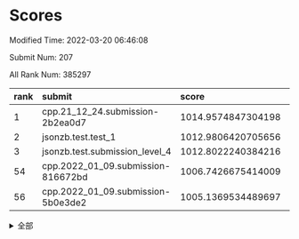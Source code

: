 # Scores

Modified Time: 2022-03-20 06:46:08

Submit Num: 207

All Rank Num: 385297

| rank |               submit               |       score        |       sigma        | pk_num |
| :--- | :--------------------------------- | :----------------- | :----------------- | :----- |
| 1    | cpp.21_12_24.submission-2b2ea0d7   | 1014.9574847304198 | 0.8630148626341301 | 7446   |
| 2    | jsonzb.test.test_1                 | 1012.9806420705656 | 0.80401041866301   | 7446   |
| 3    | jsonzb.test.submission_level_4     | 1012.8022240384216 | 0.8090511360349041 | 7440   |
| 54   | cpp.2022_01_09.submission-816672bd | 1006.7426675414009 | 0.7203707447297978 | 7446   |
| 56   | cpp.2022_01_09.submission-5b0e3de2 | 1005.1369534489697 | 0.724555353751849  | 7447   |


<details>
<summary>全部</summary>

| rank |                 submit                 |       score        |       sigma        | pk_num |
| :--- | :------------------------------------- | :----------------- | :----------------- | :----- |
| 1    | cpp.21_12_24.submission-2b2ea0d7       | 1014.9574847304198 | 0.8630148626341301 | 7446   |
| 2    | jsonzb.test.test_1                     | 1012.9806420705656 | 0.80401041866301   | 7446   |
| 3    | jsonzb.test.submission_level_4         | 1012.8022240384216 | 0.8090511360349041 | 7440   |
| 4    | gobigger.level_3.submission_level_3_20 | 1011.6885229917254 | 0.7848411119984114 | 7448   |
| 5    | gobigger.level_3.submission_level_3_14 | 1011.333575076116  | 0.8043083636284116 | 7442   |
| 6    | gobigger.level_3.submission_level_3_18 | 1011.1246583744604 | 0.767981295462159  | 7441   |
| 7    | gobigger.level_3.submission_level_3_5  | 1011.046193039575  | 0.7717897682701769 | 7447   |
| 8    | gobigger.level_3.submission_level_3_9  | 1010.9295051004744 | 0.7552630116470418 | 7446   |
| 9    | gobigger.level_3.submission_level_3_44 | 1010.82592525733   | 0.7495686567551212 | 7446   |
| 10   | gobigger.level_3.submission_level_3_6  | 1010.7739343637098 | 0.774934998710343  | 7442   |
| 11   | gobigger.level_3.submission_level_3_21 | 1010.7590020276361 | 0.7460984612180623 | 7446   |
| 12   | gobigger.level_3.submission_level_3_40 | 1010.6887677331742 | 0.7982260516861276 | 7450   |
| 13   | gobigger.level_3.submission_level_3_12 | 1010.6281966466003 | 0.7642496087674284 | 7445   |
| 14   | gobigger.level_3.submission_level_3_27 | 1010.4551412377632 | 0.7680299143204162 | 7443   |
| 15   | gobigger.level_3.submission_level_3_42 | 1010.4015344336128 | 0.7625298409327828 | 7450   |
| 16   | gobigger.level_3.submission_level_3_36 | 1010.2574056407533 | 0.773727115647438  | 7447   |
| 17   | gobigger.level_3.submission_level_3_24 | 1010.2167679079166 | 0.7736503829342295 | 7451   |
| 18   | gobigger.level_3.submission_level_3_3  | 1010.1161052121096 | 0.7493600005869911 | 7448   |
| 19   | gobigger.level_3.submission_level_3_49 | 1010.11480788707   | 0.7883812762574782 | 7447   |
| 20   | gobigger.level_3.submission_level_3_0  | 1010.0801389410163 | 0.7491162761577722 | 7446   |
| 21   | gobigger.level_3.submission_level_3_28 | 1010.0733327442961 | 0.7820157031858951 | 7444   |
| 22   | gobigger.level_3.submission_level_3_15 | 1010.0643476591036 | 0.7663902956662789 | 7447   |
| 23   | gobigger.level_3.submission_level_3_10 | 1010.0456443103739 | 0.7603406724863075 | 7445   |
| 24   | gobigger.level_3.submission_level_3_33 | 1009.9163359821631 | 0.7388925329312539 | 7442   |
| 25   | gobigger.level_3.submission_level_3_38 | 1009.9079626931571 | 0.7491199621935841 | 7449   |
| 26   | gobigger.level_3.submission_level_3_1  | 1009.9068735245361 | 0.7539902044239429 | 7440   |
| 27   | gobigger.level_3.submission_level_3_47 | 1009.87556090605   | 0.7580793700453704 | 7448   |
| 28   | gobigger.level_3.submission_level_3_39 | 1009.8620881436084 | 0.763465649243327  | 7447   |
| 29   | gobigger.level_3.submission_level_3_46 | 1009.8609516958664 | 0.7621488227411524 | 7443   |
| 30   | gobigger.level_3.submission_level_3_37 | 1009.8310955376652 | 0.7647576086613316 | 7446   |
| 31   | gobigger.level_3.submission_level_3_4  | 1009.8310401501288 | 0.7458080104027639 | 7448   |
| 32   | gobigger.level_3.submission_level_3_30 | 1009.735393615367  | 0.7510220285410003 | 7442   |
| 33   | gobigger.level_3.submission_level_3_13 | 1009.7225960505981 | 0.7678911156785729 | 7448   |
| 34   | gobigger.level_3.submission_level_3_31 | 1009.6801093462387 | 0.7721969026110923 | 7443   |
| 35   | gobigger.level_3.submission_level_3_45 | 1009.6180830424714 | 0.7512395383234772 | 7444   |
| 36   | gobigger.level_3.submission_level_3_22 | 1009.586184647605  | 0.7446852665819126 | 7441   |
| 37   | gobigger.level_3.submission_level_3_32 | 1009.4488622122025 | 0.7545610875087865 | 7444   |
| 38   | gobigger.level_3.submission_level_3_25 | 1009.329748499299  | 0.7481587077247395 | 7444   |
| 39   | gobigger.level_3.submission_level_3_17 | 1009.2981376893622 | 0.7758446344730368 | 7443   |
| 40   | gobigger.level_3.submission_level_3_43 | 1009.2964568480819 | 0.7552936301991253 | 7450   |
| 41   | gobigger.level_3.submission_level_3_8  | 1009.2142453935214 | 0.7527749184819956 | 7448   |
| 42   | gobigger.level_3.submission_level_3_35 | 1009.1758184967013 | 0.755657804902618  | 7450   |
| 43   | gobigger.level_3.submission_level_3_19 | 1009.132356919983  | 0.7522740785121492 | 7445   |
| 44   | gobigger.level_3.submission_level_3_2  | 1009.1068416024053 | 0.745596468903768  | 7446   |
| 45   | gobigger.level_3.submission_level_3_11 | 1009.0383406457238 | 0.7527928852383848 | 7444   |
| 46   | gobigger.level_3.submission_level_3_41 | 1008.9673897503325 | 0.7572950430372719 | 7444   |
| 47   | gobigger.level_3.submission_level_3_7  | 1008.7350463043847 | 0.7352378899252487 | 7446   |
| 48   | gobigger.level_3.submission_level_3_34 | 1008.6842250905429 | 0.7539089808832079 | 7444   |
| 49   | gobigger.level_3.submission_level_3_48 | 1008.608434531357  | 0.7394100866626845 | 7443   |
| 50   | gobigger.level_3.submission_level_3_26 | 1008.5217437387018 | 0.736799315898519  | 7440   |
| 51   | gobigger.level_3.submission_level_3_23 | 1008.3493356220129 | 0.7544133288763207 | 7446   |
| 52   | gobigger.level_3.submission_level_3_16 | 1008.2969362562651 | 0.7509108362946855 | 7446   |
| 53   | gobigger.level_3.submission_level_3_29 | 1008.268354757917  | 0.7433169680870997 | 7445   |
| 54   | cpp.2022_01_09.submission-816672bd     | 1006.7426675414009 | 0.7203707447297978 | 7446   |
| 55   | gobigger.level_1.submission_level_1_46 | 1005.5547971675765 | 0.7235010305811593 | 7443   |
| 56   | cpp.2022_01_09.submission-5b0e3de2     | 1005.1369534489697 | 0.724555353751849  | 7447   |
| 57   | gobigger.level_1.submission_level_1_13 | 1004.8770961564024 | 0.718955760012389  | 7442   |
| 58   | gobigger.level_1.submission_level_1_35 | 1004.5802409742369 | 0.7217023575353549 | 7444   |
| 59   | gobigger.level_1.submission_level_1_25 | 1004.5144583654089 | 0.7178705858171461 | 7443   |
| 60   | gobigger.level_1.submission_level_1_29 | 1004.472500185199  | 0.7303646376295313 | 7445   |
| 61   | gobigger.level_1.submission_level_1_32 | 1004.3716701115059 | 0.7152959305735025 | 7446   |
| 62   | gobigger.level_1.submission_level_1_38 | 1004.3001230384989 | 0.7099769578490387 | 7445   |
| 63   | gobigger.level_1.submission_level_1_43 | 1004.293897607705  | 0.7168113065050052 | 7447   |
| 64   | gobigger.level_1.submission_level_1_11 | 1004.2177406235202 | 0.7154844779794169 | 7444   |
| 65   | gobigger.level_1.submission_level_1_23 | 1004.2155798432839 | 0.7235882139358217 | 7443   |
| 66   | gobigger.level_1.submission_level_1_14 | 1004.1497779842604 | 0.7357651956012581 | 7440   |
| 67   | gobigger.level_1.submission_level_1_37 | 1004.1384650959646 | 0.7143775925987796 | 7443   |
| 68   | gobigger.level_1.submission_level_1_27 | 1004.1000125623244 | 0.7231672306144278 | 7445   |
| 69   | gobigger.level_1.submission_level_1_40 | 1004.0725051447859 | 0.7207306029642804 | 7440   |
| 70   | gobigger.level_1.submission_level_1_1  | 1004.0547996874047 | 0.7227698313985883 | 7443   |
| 71   | gobigger.level_1.submission_level_1_4  | 1003.992600359308  | 0.7177650907221234 | 7445   |
| 72   | gobigger.level_1.submission_level_1_3  | 1003.9815683237996 | 0.7314956603284003 | 7450   |
| 73   | gobigger.level_1.submission_level_1_8  | 1003.964213516439  | 0.7176162763673537 | 7447   |
| 74   | gobigger.level_1.submission_level_1_45 | 1003.8393198233771 | 0.7066479717238714 | 7447   |
| 75   | gobigger.level_1.submission_level_1_5  | 1003.7092670576299 | 0.7172997506547866 | 7445   |
| 76   | gobigger.level_1.submission_level_1_2  | 1003.6377713439308 | 0.7197772238028378 | 7443   |
| 77   | gobigger.level_1.submission_level_1_6  | 1003.6219144475344 | 0.7098879190633375 | 7446   |
| 78   | gobigger.level_1.submission_level_1_48 | 1003.6075540578221 | 0.7139675591350407 | 7447   |
| 79   | gobigger.level_1.submission_level_1_39 | 1003.4360664511615 | 0.7067582457127836 | 7448   |
| 80   | gobigger.level_1.submission_level_1_41 | 1003.4015930219196 | 0.7275618441212589 | 7446   |
| 81   | gobigger.level_1.submission_level_1_30 | 1003.391522684147  | 0.7218981874712368 | 7444   |
| 82   | gobigger.level_1.submission_level_1_33 | 1003.241330490878  | 0.7146300696401894 | 7445   |
| 83   | gobigger.level_1.submission_level_1_34 | 1003.1335558732949 | 0.7123137792367215 | 7445   |
| 84   | gobigger.level_1.submission_level_1_21 | 1003.1289583914241 | 0.7277611467207961 | 7442   |
| 85   | gobigger.level_1.submission_level_1_36 | 1003.1268080047709 | 0.7116823004017641 | 7440   |
| 86   | gobigger.level_1.submission_level_1_7  | 1003.1104334719798 | 0.7078117780091199 | 7448   |
| 87   | gobigger.level_1.submission_level_1_10 | 1002.9840752907489 | 0.7151287505645422 | 7448   |
| 88   | gobigger.level_1.submission_level_1_20 | 1002.9648815779009 | 0.7088364449320735 | 7449   |
| 89   | gobigger.level_1.submission_level_1_0  | 1002.9592055891183 | 0.7018047129213627 | 7446   |
| 90   | gobigger.level_1.submission_level_1_28 | 1002.9423415068267 | 0.7122214366266386 | 7445   |
| 91   | gobigger.level_1.submission_level_1_22 | 1002.9389502160952 | 0.7076548446125478 | 7442   |
| 92   | gobigger.level_1.submission_level_1_19 | 1002.9177451280265 | 0.707485812796996  | 7447   |
| 93   | gobigger.level_1.submission_level_1_15 | 1002.8513204466203 | 0.7144260371858667 | 7441   |
| 94   | gobigger.level_1.submission_level_1_16 | 1002.846387691695  | 0.7061864012149776 | 7450   |
| 95   | gobigger.level_1.submission_level_1_47 | 1002.7022281389766 | 0.697555754114751  | 7447   |
| 96   | gobigger.level_1.submission_level_1_49 | 1002.6892164030427 | 0.707380424497205  | 7446   |
| 97   | gobigger.level_1.submission_level_1_12 | 1002.6162574403988 | 0.714776211032234  | 7449   |
| 98   | gobigger.level_1.submission_level_1_18 | 1002.6059405418938 | 0.7049955917470964 | 7445   |
| 99   | gobigger.level_1.submission_level_1_31 | 1002.5777891611102 | 0.7026031950146762 | 7445   |
| 100  | gobigger.level_1.submission_level_1_17 | 1002.4083816955279 | 0.7220045454933954 | 7442   |
| 101  | gobigger.level_1.submission_level_1_9  | 1002.3317760873083 | 0.70813430856774   | 7441   |
| 102  | gobigger.level_1.submission_level_1_24 | 1002.1438111109629 | 0.7160335427807193 | 7443   |
| 103  | gobigger.level_1.submission_level_1_42 | 1002.0592689899823 | 0.7210254613590077 | 7449   |
| 104  | gobigger.level_1.submission_level_1_44 | 1001.7368171101497 | 0.7116316034068205 | 7451   |
| 105  | gobigger.level_1.submission_level_1_26 | 1000.6963508434169 | 0.707226697502135  | 7444   |
| 106  | gobigger.random.submission_random_46   | 997.5156301605367  | 0.7110730328199757 | 7447   |
| 107  | gobigger.random.submission_random_45   | 997.2084451225963  | 0.6973546268789955 | 7442   |
| 108  | gobigger.random.submission_random_28   | 997.1195428315842  | 0.7032173916633885 | 7449   |
| 109  | gobigger.random.submission_random_2    | 997.1185600818812  | 0.7045855770771027 | 7445   |
| 110  | gobigger.random.submission_random_19   | 996.8826414306524  | 0.699685743197721  | 7448   |
| 111  | gobigger.random.submission_random_8    | 996.8565454901476  | 0.7030400278161495 | 7444   |
| 112  | gobigger.random.submission_random_29   | 996.7437420968085  | 0.7064841776085171 | 7444   |
| 113  | gobigger.random.submission_random_16   | 996.6173418597142  | 0.7079117341104447 | 7441   |
| 114  | gobigger.random.submission_random_41   | 996.5519746086434  | 0.7129209075592481 | 7444   |
| 115  | gobigger.random.submission_random_32   | 996.5494838564948  | 0.7119861583502834 | 7440   |
| 116  | gobigger.random.submission_random_12   | 996.5051814893188  | 0.7085644972681476 | 7449   |
| 117  | gobigger.random.submission_random_15   | 996.497624335564   | 0.6993369872680364 | 7443   |
| 118  | gobigger.random.submission_random_17   | 996.3776719420412  | 0.7097379544548263 | 7447   |
| 119  | gobigger.random.submission_random_25   | 996.3338318417576  | 0.7083716876043769 | 7448   |
| 120  | gobigger.random.submission_random_21   | 996.276554408247   | 0.7108197761993971 | 7450   |
| 121  | gobigger.random.submission_random_48   | 996.2598261099871  | 0.7134615455700858 | 7445   |
| 122  | gobigger.random.submission_random_9    | 996.2166865303639  | 0.7123401584481676 | 7441   |
| 123  | gobigger.random.submission_random_42   | 996.2059769778051  | 0.7279353458708183 | 7444   |
| 124  | gobigger.random.submission_random_36   | 996.1586826525224  | 0.7177234240969722 | 7445   |
| 125  | gobigger.random.submission_random_14   | 996.0553104593306  | 0.7114814518305878 | 7450   |
| 126  | gobigger.random.submission_random_1    | 996.0486709373967  | 0.7098654135302652 | 7449   |
| 127  | gobigger.random.submission_random_6    | 996.0406155900522  | 0.7143590696618504 | 7446   |
| 128  | gobigger.random.submission_random_3    | 996.0404429936619  | 0.7150185498491984 | 7449   |
| 129  | gobigger.random.submission_random_0    | 996.0277887969371  | 0.7084525061918754 | 7448   |
| 130  | gobigger.random.submission_random_38   | 995.9704372471712  | 0.7106264241711782 | 7437   |
| 131  | gobigger.random.submission_random_47   | 995.8846529336926  | 0.7208738260255606 | 7444   |
| 132  | gobigger.random.submission_random_13   | 995.8677406490181  | 0.7128421886229227 | 7451   |
| 133  | gobigger.random.submission_random_33   | 995.7771425851936  | 0.7160343695928771 | 7447   |
| 134  | gobigger.random.submission_random_23   | 995.7592708823192  | 0.7184357010902449 | 7447   |
| 135  | gobigger.random.submission_random_11   | 995.7479789376569  | 0.7139401754583383 | 7446   |
| 136  | gobigger.random.submission_random_37   | 995.719237572197   | 0.7075595809541846 | 7447   |
| 137  | gobigger.random.submission_random_34   | 995.6633247768345  | 0.7062822370415974 | 7444   |
| 138  | gobigger.random.submission_random_4    | 995.6402954177138  | 0.7050161695277077 | 7445   |
| 139  | gobigger.random.submission_random_18   | 995.6177835239398  | 0.7126398797598082 | 7450   |
| 140  | gobigger.random.submission_random_30   | 995.611032292872   | 0.7291020878456533 | 7446   |
| 141  | gobigger.random.submission_random_7    | 995.5774925938799  | 0.7103170174507852 | 7447   |
| 142  | gobigger.random.submission_random_27   | 995.5131462168275  | 0.7194831360316364 | 7443   |
| 143  | gobigger.random.submission_random_20   | 995.4922762505504  | 0.6944338032581898 | 7443   |
| 144  | gobigger.random.submission_random_31   | 995.4569814685191  | 0.7093061155458164 | 7445   |
| 145  | gobigger.random.submission_random_26   | 995.4169487783836  | 0.7042560401930972 | 7443   |
| 146  | gobigger.random.submission_random_44   | 995.2746816276332  | 0.7204189147001295 | 7445   |
| 147  | gobigger.random.submission_random_49   | 995.1907321814863  | 0.7145533720597576 | 7446   |
| 148  | gobigger.random.submission_random_40   | 995.1291039796513  | 0.7038976494522903 | 7446   |
| 149  | gobigger.random.submission_random_43   | 995.0743702176139  | 0.7199811148015876 | 7445   |
| 150  | gobigger.random.submission_random_10   | 995.0739545989337  | 0.704192536497181  | 7451   |
| 151  | gobigger.random.submission_random_39   | 995.0035117484127  | 0.714671009496724  | 7447   |
| 152  | gobigger.random.submission_random_5    | 994.9560703452603  | 0.7146191405238166 | 7444   |
| 153  | gobigger.random.submission_random_22   | 994.904021936434   | 0.7099094465266317 | 7445   |
| 154  | gobigger.random.submission_random_35   | 994.5620377543378  | 0.7169287383491897 | 7446   |
| 155  | gobigger.random.submission_random_24   | 993.8712945206412  | 0.7273014541178536 | 7449   |
| 156  | gobigger.level_2.submission_level_2_26 | 993.813292449262   | 0.7452294277992267 | 7447   |
| 157  | gobigger.level_2.submission_level_2_11 | 993.8066194261198  | 0.736773385505628  | 7446   |
| 158  | gobigger.level_2.submission_level_2_30 | 993.7159206510212  | 0.7374525001974788 | 7449   |
| 159  | gobigger.level_2.submission_level_2_40 | 993.6278750136795  | 0.7409992923476193 | 7451   |
| 160  | gobigger.level_2.submission_level_2_28 | 993.1326656814352  | 0.7349620746707355 | 7443   |
| 161  | gobigger.level_2.submission_level_2_48 | 993.0566492710684  | 0.746990193560363  | 7442   |
| 162  | gobigger.level_2.submission_level_2_37 | 992.9902023285573  | 0.7579072966088783 | 7434   |
| 163  | gobigger.level_2.submission_level_2_0  | 992.9871145516938  | 0.7296684935969288 | 7443   |
| 164  | gobigger.level_2.submission_level_2_45 | 992.9569211927438  | 0.7176889513531304 | 7446   |
| 165  | gobigger.level_2.submission_level_2_18 | 992.9193332129415  | 0.74262771560645   | 7445   |
| 166  | gobigger.level_2.submission_level_2_22 | 992.9120663957591  | 0.7477629827698474 | 7444   |
| 167  | gobigger.level_2.submission_level_2_42 | 992.7836506401051  | 0.7393297401458699 | 7445   |
| 168  | gobigger.level_2.submission_level_2_20 | 992.7422814925632  | 0.7430121296149058 | 7448   |
| 169  | gobigger.level_2.submission_level_2_2  | 992.6755642407562  | 0.7566742130425624 | 7448   |
| 170  | gobigger.level_2.submission_level_2_23 | 992.6611659297031  | 0.7286024062341364 | 7448   |
| 171  | gobigger.level_2.submission_level_2_5  | 992.5814566699298  | 0.7277997507868039 | 7448   |
| 172  | gobigger.level_2.submission_level_2_10 | 992.5724642854642  | 0.7589133310730343 | 7444   |
| 173  | gobigger.level_2.submission_level_2_36 | 992.5006543075239  | 0.7433343702891012 | 7448   |
| 174  | gobigger.level_2.submission_level_2_19 | 992.483936341134   | 0.7379425568066951 | 7441   |
| 175  | gobigger.level_2.submission_level_2_29 | 992.4475287002367  | 0.7480720802951888 | 7443   |
| 176  | gobigger.level_2.submission_level_2_21 | 992.4129310296171  | 0.747230003512405  | 7442   |
| 177  | gobigger.level_2.submission_level_2_1  | 992.2482592840887  | 0.7177103251474357 | 7446   |
| 178  | gobigger.level_2.submission_level_2_32 | 992.1531327251523  | 0.7418341126994173 | 7445   |
| 179  | gobigger.level_2.submission_level_2_39 | 992.1126199722429  | 0.7404548860615693 | 7440   |
| 180  | gobigger.level_2.submission_level_2_6  | 992.1113150261061  | 0.7520730041780825 | 7443   |
| 181  | gobigger.level_2.submission_level_2_4  | 992.074148539756   | 0.7576892867657918 | 7445   |
| 182  | gobigger.level_2.submission_level_2_49 | 992.0734453175162  | 0.7536355978801037 | 7448   |
| 183  | gobigger.level_2.submission_level_2_3  | 992.0225358929009  | 0.7454167934968233 | 7451   |
| 184  | gobigger.level_2.submission_level_2_38 | 991.9684761523     | 0.7516832601740633 | 7442   |
| 185  | gobigger.level_2.submission_level_2_27 | 991.9034637056292  | 0.7640618807857974 | 7445   |
| 186  | gobigger.level_2.submission_level_2_16 | 991.8932482622855  | 0.7511441416352486 | 7448   |
| 187  | gobigger.level_2.submission_level_2_43 | 991.8899123684914  | 0.7465797679191679 | 7445   |
| 188  | gobigger.level_2.submission_level_2_46 | 991.8423000924761  | 0.7443931217167243 | 7439   |
| 189  | gobigger.level_2.submission_level_2_13 | 991.7919722326861  | 0.7386378375913902 | 7443   |
| 190  | gobigger.level_2.submission_level_2_35 | 991.7815498927853  | 0.7563094452009168 | 7446   |
| 191  | gobigger.level_2.submission_level_2_17 | 991.7499443066398  | 0.7753943290215927 | 7454   |
| 192  | gobigger.level_2.submission_level_2_14 | 991.7349153359368  | 0.7501143717721078 | 7446   |
| 193  | gobigger.level_2.submission_level_2_9  | 991.7029143330193  | 0.7396318620188942 | 7450   |
| 194  | gobigger.level_2.submission_level_2_44 | 991.6927097736326  | 0.7438516292031585 | 7444   |
| 195  | gobigger.level_2.submission_level_2_15 | 991.6407478106032  | 0.760199421141118  | 7445   |
| 196  | gobigger.level_2.submission_level_2_34 | 991.5824864962823  | 0.7463242759794236 | 7449   |
| 197  | gobigger.level_2.submission_level_2_31 | 991.4304756886085  | 0.7368873671534373 | 7439   |
| 198  | gobigger.level_2.submission_level_2_12 | 991.3513040751171  | 0.7611111486162758 | 7449   |
| 199  | gobigger.level_2.submission_level_2_25 | 991.3072109175237  | 0.7688967773403014 | 7447   |
| 200  | gobigger.level_2.submission_level_2_33 | 991.1140927275285  | 0.7685150206897746 | 7445   |
| 201  | gobigger.level_2.submission_level_2_47 | 991.0446401199872  | 0.7432860337321374 | 7448   |
| 202  | gobigger.level_2.submission_level_2_7  | 991.0402740092608  | 0.7549406905657858 | 7446   |
| 203  | gobigger.level_2.submission_level_2_24 | 990.9631165444955  | 0.76364955909751   | 7448   |
| 204  | gobigger.level_2.submission_level_2_8  | 990.3901003045394  | 0.7633987175761758 | 7443   |
| 205  | gobigger.level_2.submission_level_2_41 | 989.385493742885   | 0.7927827755604011 | 7444   |
| 206  | gobigger.none.submission_none_0        | 976.5943853845221  | 1.4162065852630032 | 7445   |
| 207  | gobigger.none.submission_none_1        | 974.5900520146535  | 1.6539168779004023 | 7445   |

</details>